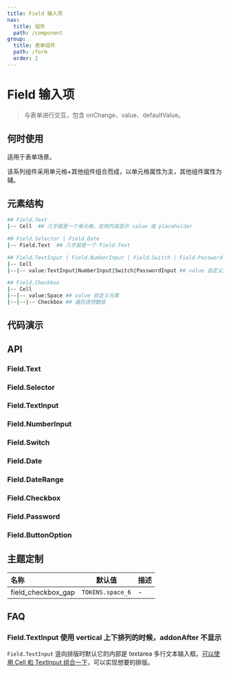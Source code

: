 ```yaml
---
title: Field 输入项
nav:
  title: 组件
  path: /component
group:
  title: 表单组件
  path: /form
  order: 2
---
```


# Field 输入项

> 与表单进行交互，包含 onChange、value、defaultValue。

## 何时使用

适用于表单场景。

该系列组件采用单元格+其他组件组合而成，以单元格属性为主，其他组件属性为辅。

## 元素结构

```bash
## Field.Text
|-- Cell  ## 几乎就是一个单元格，右侧内容显示 value 或 placeholder

## Field.Selector | Field.Date
|-- Field.Text  ## 几乎就是一个 Field.Text

## Field.TextInput | Field.NumberInput | Field.Switch | Field.Password
|-- Cell
|--|-- value:TextInput|NumberInput|Switch|PasswordInput ## value 自定义元素

## Field.Checkbox
|-- Cell
|--|-- value:Space ## value 自定义元素
|--|--|-- Checkbox ## 遍历选项数组
```

## 代码演示

<code src="./__fixtures__/text.tsx"></code>

<code src="./__fixtures__/selector.tsx"></code>

<code src="./__fixtures__/text-input.tsx"></code>

<code src="./__fixtures__/number-input.tsx"></code>

<code src="./__fixtures__/switch.tsx"></code>

<code src="./__fixtures__/date.tsx"></code>

<code src="./__fixtures__/date-range.tsx"></code>

<code src="./__fixtures__/checkbox.tsx"></code>

<code src="./__fixtures__/password.tsx"></code>

<code src="./__fixtures__/button-option.tsx"></code>

## API

### Field.Text

### Field.Selector

### Field.TextInput

### Field.NumberInput

### Field.Switch

### Field.Date

### Field.DateRange

### Field.Checkbox

### Field.Password

### Field.ButtonOption

## 主题定制

| 名称               | 默认值           | 描述 |
| :----------------- | ---------------- | ---- |
| field_checkbox_gap | `TOKENS.space_6` | -    |

## FAQ

### Field.TextInput 使用 vertical 上下排列的时候，addonAfter 不显示

`Field.TextInput` 竖向排版时默认它的内部是 textarea 多行文本输入框。[可以使用 Cell 和 TextInput 组合一下](https://github.com/24jieqi/react-native-xiaoshu/issues/46#issuecomment-1851336433)，可以实现想要的排版。
